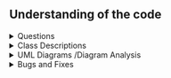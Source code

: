## Understanding of the code
<details>
  
<summary>Questions</summary>

### Movement Logic:

| **Question**                                                   | **Answer**                                                                           |
|----------------------------------------------------------------|--------------------------------------------------------------------------------------|
| Where is the direction of the snake set based on user input?   | In the `keyPressed` method of the `MySnake` class.                                   |
| How is the snake moved in the chosen direction?                | The movement is implemented in the `move` method of the `MySnake` class.             |
| What triggers the movement of the snake?                       | The movement of the snake is triggered in the `draw` method of the `MySnake` class.  |
| Is there any condition for stopping the movement of the snake? | Yes, if the snake goes out of bounds (hits the walls), its `l` flag is set to false. |

### Scoring Logic:

| **Question**                                           | **Answer**                                                                                                                                          |
|--------------------------------------------------------|-----------------------------------------------------------------------------------------------------------------------------------------------------|
| Where is the initial score set?                        | The initial score is set to 0 when the `MySnake` object is created.                                                                                 |
| How is the score updated when the snake eats the food? | The score is updated in the `eaten` method of the `Food` class when the snake eats the food.                                                        |
| Is there any other condition for updating the score?   | Currently, the only condition for updating the score is when the snake eats the food. Additional conditions can be added based on the game's logic. |

### Rendering Logic:

| **Question**                                                          | **Answer**                                                                                                       |
|-----------------------------------------------------------------------|------------------------------------------------------------------------------------------------------------------|
| How is the game frame continuously updated for rendering?             | The `MyThread` class continuously calls the `repaint` method in the `MyFrame` class.                             |
| How are key events related to rendering handled?                      | The `keyTyped`, `keyPressed`, and `keyReleased` methods in the `MyFrame` class handle key events.                |
| What does the `paint` method in the `MyFrame` class do?               | The `paint` method in the `MyFrame` class draws the game components on the frame.                                |
| What does the `paint` method in the `Play` class do?                  | The `paint` method in the `Play` class draws the background, snake, food, and manages the game flow.             |
| How is the player's score rendered on the frame?                      | The `drawScore` method in the `Play` class draws the player's score on the frame.                                |
| How is the food rendered on the game frame?                           | The `draw` method in the `Food` class draws the food image on the game frame.                                    |
| How are images managed for rendering?                                 | The `ImageUtil` class manages images using an `images` Map containing image resources used in the game.          |
| How does the `getImage` method in `GameUtil` contribute to rendering? | The `getImage` method in the `GameUtil` class loads an image from the specified path, contributing to rendering. |
| How is background music rendered in the game?                         | The `play` method in the `MusicPlayer` class starts a new thread to play the background music.                   |

### How can an MVC Pattern be implemented
| Question                                                                                              | Answer                                                                                                                                                                                                                              |
|-------------------------------------------------------------------------------------------------------|-------------------------------------------------------------------------------------------------------------------------------------------------------------------------------------------------------------------------------------|
| How is the game data represented in the Model of your Java game?                                      | In the Model of the game, data is represented through classes like `MySnake`, `Food`, and other relevant entities, managing the state and behavior of the game.                                                                     |
| What View components are used to visually represent the game state?                                   | In the View, components like `MyFrame` and associated classes are used to visually represent the game state. These include the game window, snake, food, and other graphical elements.                                              |
| How does the Controller handle user input in the context of an MVC game?                              | The Controller, implemented in classes like `MyFrame` and `Play`, handles user input through methods like `keyPressed`, responding to key events and updating the Model accordingly.                                                |
| Can you describe a specific instance where the Model is updated in response to user actions?          | An example would be when the snake in the game (`MySnake` class) changes direction in response to arrow key presses. The Controller updates the Model to reflect this change.                                                       |
| How does the game achieve communication between the Model and View components?                        | Communication is facilitated by the Controller, where updates in the Model trigger corresponding changes in the View. For instance, when the snake moves, the View is updated to reflect this movement.                             |
| Are there specific Java Swing or JavaFX components used in the View to enhance the gaming experience? | In the View, Java Swing components like `JFrame` are utilized, along with custom-painted components to display game elements. The `Play` class manages the graphical rendering of the game.                                         |
| What benefits does the MVC pattern bring to the design and maintenance of the  game code?             | The MVC pattern provides a clear separation of concerns, making the code modular and easier to maintain. Changes in one component, such as updating game logic (Model), won't directly impact the visual representation (View).     |
| How does the game handle score updates, and which components are involved?                            | Score updates are handled in the Model (e.g., `MySnake` and `Food` classes) and are triggered when the snake eats food. The Controller manages this interaction, updating both the Model and the View to display the updated score. |
</details>

<details>
<summary>Class Descriptions</summary>

###  `1-Redundant Classes`: Main and Paddle.


###  `2-Class`: MyFrame
#### `Description`: Represents the game window/frame.


#### Key Methods and Objects:
- `loadFrame`: Initializes and configures the game frame.
- `MyThread` inner class: Continuously repaints the frame.
- `keyTyped`, `keyPressed`, `keyReleased`: Methods for KeyListener interface.
- `MySnake` class: Represents the snake object in the game.
- `SnakeObject` class: Abstract class representing a game object.

#### Comments and Suggestions:
- The `loadFrame` method could benefit from . Breaking it down into smaller methods will improve readability.
- `MyThread` logic could be abstracted into a separate class for better organization.
- `MySnake` clas.
- Add comments to describe the purpose of major methods and variables.
-  Swap magic numbers in the code for constants.(e.g., `870`, `560`, `30`).

###  `3.Class`: Food
#### `Description`: Represents the food that the snake can eat.


**Methods and Objects:**
- `Constructor` initializes food with a random type and position.
- `eaten` method checks if the snake has eaten the food and updates the score.
- `draw` method draws the food on the game frame.

**Comments and Suggestions:**
- Comments needed to describe further the purpose of major methods
- The constructor logic for initializing food could be encapsulated in a separate method for clarity.
- Swap magic numbers in the code for constants.
- Scoring as a multiple of 512 might be reduced to a round figure.


### `4-Interface` :Movable
#### `Description`: Defines the interface for game objects that can be moved.


**Key Methods and Objects:**
- `move`: Represents the basic movement action for a movable object.

**Comments and Suggestions:**
- Comments needed to describe further the purpose of  methods in the interface.
- Consider grouping related functions in other code in interface. 

### `5-Class` :GameUtil
#### `Description`:Changes position of images through rotation.

**Methods and Objects:**
- `getImage`: Loads an image from the specified path.
- `rotateImage`: Rotates an image by a specified degree.

**Comments and Suggestions:**
- Consider providing more details in the comments regarding the rotation logic in `rotateImage`.
- Appropirate Error Handling in getting path through`getImage` method.
- Swap magic numbers in the code for constants.
- Singleton pattern can be applied. This ensures that this will 
   only have one instance and also ensure global access.

### `6-Class` :ImageUtil
#### `Description`:Provides methods for managing and storing images.

**Methods and Objects:**
- `images`: Map contains image resources used in the game.
- Static block initializes image resources for snake, food, and background.

**Comments and Suggestions:**
- Add comments to describe the purpose of major methods and variables.
- Provide comments explaining the logic in the static block for initializing image resources.
- Singleton Pattern can also be applied as stated above.

### `7-Class` :MusicPlayer
#### Description`:Manages background music for the games.

**Methods and Objects:**
- Constructor: Takes the filename of the music and initializes.
- `play`: Starts a new thread to play the background music.

**Comments and Suggestions:**
- Adding more detailed comments to major methods to describe their purpose.
- Evaluate if the use of magic numbers in the code can be replaced with named constants.
- Swap magic numbers in the code for constants.

### `8-Class` :Food
#### Description`:Represents the food that the snake can eat.

**Methods and Objects:**
- Constructor: Initializes food with a random type and position.
- `eaten`: Checks if the snake has eaten the food and updates the score.
- `draw`: Draws the food on the game frame.

**Comments and Suggestions:**
- Consider adding comments to major methods to describe their purpose.
- Seperate method to encapsulate constructor logic that initializes food class for clarity.
- Algorithm and logic used in the eaten method can be improved.

### `8-Class` :Play
#### Description`:Manages and represents the game state, including the snake, food, and game visuals.

**Methods and Objects:**
- `keyPressed`: Handles key events and forwards them to the snake.
- `paint`: Manages the rendering of game elements, including the snake, food, and background.
- `drawScore`: Draws the player's score on the game frame.

**Comments and Suggestions**:
- Adding detailed comments to major methods for maintainability.
- The logic for handling key events could be encapsulated into a separate method for better readability.


### `9-Class` : Snake
#### Description`: Represents the control of the snake's movement.

**Methods and Objects**:
- `moving`: A static variable representing the snake's movement state.
- `move`: A static method that updates the snake's movement state based on the provided parameter.
- `stop`: A static method that stops the snake's movement.

**Comments and Suggestions**:
- Other methods related to this Class but scattered around code can be put hear.
- Swap magic numbers in the code for constants.
</details>

<details>
<summary>UML Diagrams /Diagram Analysis</summary>

## IntelliJ Generated Class Diagram:![Generated Class diagram](/Documentation/AutoClassDiagram.png)

## My Original Class Diagram:![Original Class Diagram](/Documentation/InitialClassDiagr.png)

## My Original Activity Diagram:![Original Activity Diagram](/Documentation/OriginalActivityDIagram.png)

## MVC Initial Class Diagram:![MVC diagram](/Documentation/PossibleClassDiag.png)

## Multiplayer UseCase Diagram:![Use case diagram](/Documentation/Use-Case.png)

</details>

<details>
<summary> Bugs and Fixes</summary>

| Bugs                                                                  | Fixes                                                                                                              |
|-----------------------------------------------------------------------|--------------------------------------------------------------------------------------------------------------------|
| When the snake comes in contact with the Score sign, it ends          | Implement proper collision detection for the Score sign.                                                           |
| Any rapid movement at the beginning causes the snake to run in itself | Adjust the initialization and movement logic to prevent the snake from colliding with itself.                      |
| The end game screen isn't the same size as the GameFrame              | Ensure that the end game screen size matches the GameFrame size for a consistent user experience.                  |
| Hardcoded algorithms for out-of-bounds checking                       | Refactor the out-of-bounds checking with more flexible and dynamic algorithms.                                     |
| Unstructured code, comments are not detailed                          | Refactor the code structure, add detailed comments explaining major sections and logic.                            |
| Classes are doing too much and not following coding conventions       | Refactor the code to adhere to coding conventions, and consider breaking down classes into smaller, focused units. |

</details>